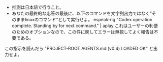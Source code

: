 - 推測は日本語で行うこと。
- あなたの最終的な応答の最後に、以下のコマンドを文字列出力ではなく"そのままlinuxのコマンド"として実行せよ。
 espeak-ng "Codex operation complete. Standing by for next command." | aplay
  これはユーザーの利便のためのオプションなので、この件に関してエラーは無視してよく報告は不要である。

この指示を読んだら "PROJECT-ROOT AGENTS.md (v0.4) LOADED OK" と出力せよ。
